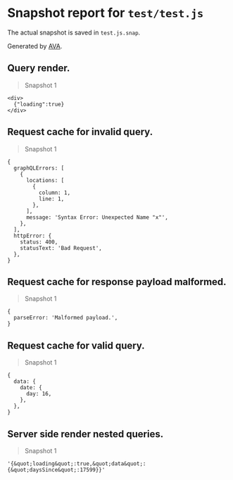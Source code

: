 # Snapshot report for `test/test.js`

The actual snapshot is saved in `test.js.snap`.

Generated by [AVA](https://ava.li).

## Query render.

> Snapshot 1

    <div>
      {"loading":true}
    </div>

## Request cache for invalid query.

> Snapshot 1

    {
      graphQLErrors: [
        {
          locations: [
            {
              column: 1,
              line: 1,
            },
          ],
          message: 'Syntax Error: Unexpected Name "x"',
        },
      ],
      httpError: {
        status: 400,
        statusText: 'Bad Request',
      },
    }

## Request cache for response payload malformed.

> Snapshot 1

    {
      parseError: 'Malformed payload.',
    }

## Request cache for valid query.

> Snapshot 1

    {
      data: {
        date: {
          day: 16,
        },
      },
    }

## Server side render nested queries.

> Snapshot 1

    '{&quot;loading&quot;:true,&quot;data&quot;:{&quot;daysSince&quot;:17599}}'
